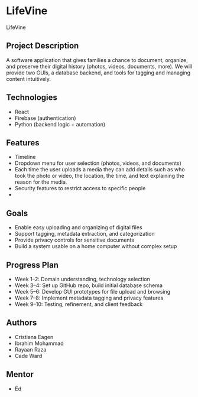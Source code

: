 # LifeVine
LifeVine 

## Project Description
A software application that gives families a chance to document, organize, and preserve their digital history (photos, videos, documents, more). We will provide two GUIs, a database backend, and tools for tagging and managing content intuitively.

## Technologies
- React
- Firebase (authentication)
- Python (backend logic + automation)


## Features
- Timeline
- Dropdown menu for user selection (photos, videos, and documents)
- Each time the user uploads a media they can add details such as who took the photo or video, the location, the time, and text explaining the reason for the media.
- Security features to restrict access to specific people
- 
  
## Goals
- Enable easy uploading and organizing of digital files
- Support tagging, metadata extraction, and categorization
- Provide privacy controls for sensitive documents
- Build a system usable on a home computer without complex setup

## Progress Plan
- Week 1–2: Domain understanding, technology selection  
- Week 3–4: Set up GitHub repo, build initial database schema  
- Week 5–6: Develop GUI prototypes for file upload and browsing  
- Week 7–8: Implement metadata tagging and privacy features  
- Week 9–10: Testing, refinement, and client feedback  

## Authors
- Cristiana Eagen
- Ibrahim Mohammad
- Rayaan Raza
- Cade Ward

## Mentor
- Ed 
